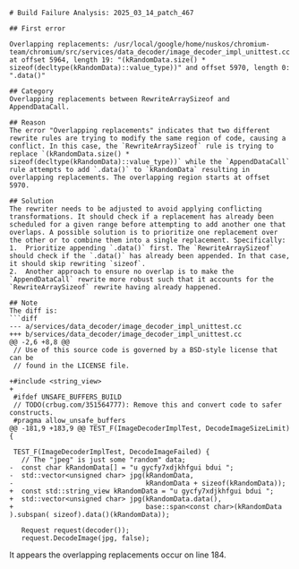 ```
# Build Failure Analysis: 2025_03_14_patch_467

## First error

Overlapping replacements: /usr/local/google/home/nuskos/chromium-team/chromium/src/services/data_decoder/image_decoder_impl_unittest.cc at offset 5964, length 19: "(kRandomData.size() * sizeof(decltype(kRandomData)::value_type))" and offset 5970, length 0: ".data()"

## Category
Overlapping replacements between RewriteArraySizeof and AppendDataCall.

## Reason
The error "Overlapping replacements" indicates that two different rewrite rules are trying to modify the same region of code, causing a conflict. In this case, the `RewriteArraySizeof` rule is trying to replace `(kRandomData.size() * sizeof(decltype(kRandomData)::value_type))` while the `AppendDataCall` rule attempts to add `.data()` to `kRandomData` resulting in overlapping replacements. The overlapping region starts at offset 5970.

## Solution
The rewriter needs to be adjusted to avoid applying conflicting transformations. It should check if a replacement has already been scheduled for a given range before attempting to add another one that overlaps. A possible solution is to prioritize one replacement over the other or to combine them into a single replacement. Specifically:
1.  Prioritize appending `.data()` first. The `RewriteArraySizeof` should check if the `.data()` has already been appended. In that case, it should skip rewriting `sizeof`.
2.  Another approach to ensure no overlap is to make the `AppendDataCall` rewrite more robust such that it accounts for the `RewriteArraySizeof` rewrite having already happened.

## Note
The diff is:
```diff
--- a/services/data_decoder/image_decoder_impl_unittest.cc
+++ b/services/data_decoder/image_decoder_impl_unittest.cc
@@ -2,6 +8,8 @@
 // Use of this source code is governed by a BSD-style license that can be
 // found in the LICENSE file.
 
+#include <string_view>
+
 #ifdef UNSAFE_BUFFERS_BUILD
 // TODO(crbug.com/351564777): Remove this and convert code to safer constructs.
 #pragma allow_unsafe_buffers
@@ -181,9 +183,9 @@ TEST_F(ImageDecoderImplTest, DecodeImageSizeLimit) {
 
 TEST_F(ImageDecoderImplTest, DecodeImageFailed) {
   // The "jpeg" is just some "random" data;
-  const char kRandomData[] = "u gycfy7xdjkhfgui bdui ";
-  std::vector<unsigned char> jpg(kRandomData,
-                                 kRandomData + sizeof(kRandomData));
+  const std::string_view kRandomData = "u gycfy7xdjkhfgui bdui ";
+  std::vector<unsigned char> jpg(kRandomData.data(),
+                                 base::span<const char>(kRandomData ).subspan( sizeof).data()(kRandomData));
 
   Request request(decoder());
   request.DecodeImage(jpg, false);
```
It appears the overlapping replacements occur on line 184.